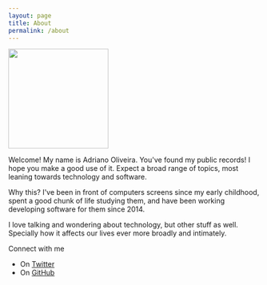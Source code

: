 ```yaml
---
layout: page
title: About
permalink: /about
---
```


<img src="https://avatars0.githubusercontent.com/u/8104069?s=460&u=96a665afce786bb49bf5a8a458dd74eaa301b535" width="200"/>

Welcome! My name is Adriano Oliveira. You've found my public records! I hope you make a good use of it. Expect a broad range of topics, most leaning towards technology and software.

Why this? I've been in front of computers screens since my early childhood, spent a good chunk of life studying them, and have been working developing software for them since 2014.

I love talking and wondering about technology, but other stuff as well. Specially how it affects our lives ever more broadly and intimately.

Connect with me

- On [Twitter](https://twitter.com/adri0__)
- On [GitHub](https://github.com/adri0)